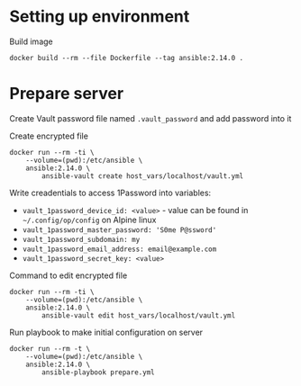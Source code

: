 # Setting up environment

Build image
```fish
docker build --rm --file Dockerfile --tag ansible:2.14.0 .
```

# Prepare server

Create Vault password file named `.vault_password` and add password into it

Create encrypted file
```fish
docker run --rm -ti \
    --volume=(pwd):/etc/ansible \
    ansible:2.14.0 \
        ansible-vault create host_vars/localhost/vault.yml
```

Write creadentials to access 1Password into variables:
  - `vault_1password_device_id: <value>` - value can be found in `~/.config/op/config` on Alpine linux
  - `vault_1password_master_password: 'S0me P@ssword'`
  - `vault_1password_subdomain: my`
  - `vault_1password_email_address: email@example.com`
  - `vault_1password_secret_key: <value>`

Command to edit encrypted file
```fish
docker run --rm -ti \
    --volume=(pwd):/etc/ansible \
    ansible:2.14.0 \
        ansible-vault edit host_vars/localhost/vault.yml
```

Run playbook to make initial configuration on server
```fish
docker run --rm -t \
    --volume=(pwd):/etc/ansible \
    ansible:2.14.0 \
        ansible-playbook prepare.yml
```

